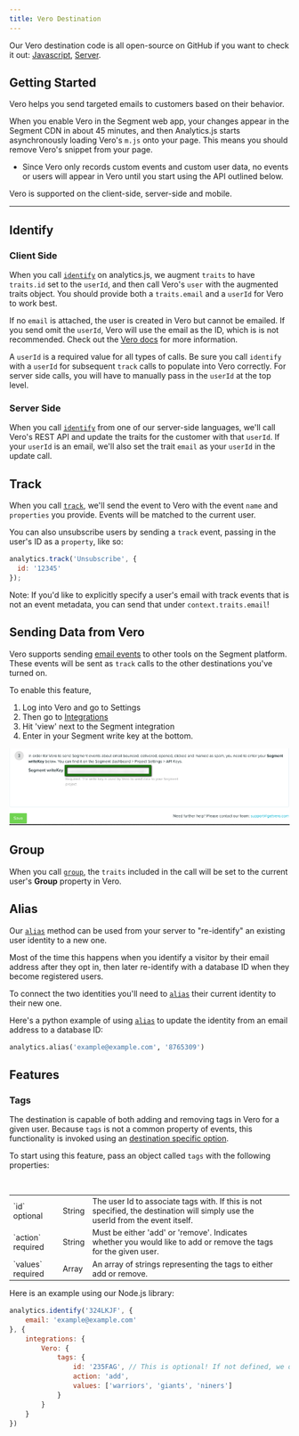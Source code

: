 ```yaml
---
title: Vero Destination
---
```


Our Vero destination code is all open-source on GitHub if you want to check it out: [Javascript](https://github.com/segmentio/analytics.js-integrations/tree/master/integrations/vero), [Server](https://github.com/segmentio/integration-vero).

## Getting Started

Vero helps you send targeted emails to customers based on their behavior.

When you enable Vero in the Segment web app, your changes appear in the Segment CDN in about 45 minutes, and then Analytics.js starts asynchronously loading Vero's `m.js` onto your page. This means you should remove Vero's snippet from your page.
+ Since Vero only records custom events and custom user data, no events or users will appear in Vero until you start using the API outlined below.

Vero is supported on the client-side, server-side and mobile.

- - -


## Identify


### Client Side

When you call [`identify`](/docs/connections/spec/identify/) on analytics.js, we augment `traits` to have `traits.id` set to the `userId`, and then call Vero's `user` with the augmented traits object. You should provide both a `traits.email` and a `userId` for Vero to work best.

If no `email` is attached, the user is created in Vero but cannot be emailed. If you send omit the `userId`, Vero will use the email as the ID, which is is not recommended. Check out the [Vero docs](http://www.getvero.com/help/adding-data-to-vero/creating-and-matching-vero-user-ids/) for more information.

A `userId` is a required value for all types of calls. Be sure you call `identify` with a `userId` for subsequent `track` calls to populate into Vero correctly. For server side calls, you will have to manually pass in the `userId` at the top level.

### Server Side

When you call [`identify`](/docs/connections/spec/identify/) from one of our server-side languages, we'll  call Vero's REST API and update the traits for the customer with that `userId`. If your `userId` is an email, we'll also set the trait `email` as your `userId` in the update call.


## Track

When you call [`track`](/docs/connections/spec/track/), we'll send the event to Vero with the event `name` and `properties` you provide. Events will be matched to the current user.

You can also unsubscribe users by sending a `track` event, passing in the user's ID as a `property`, like so:

```javascript
analytics.track('Unsubscribe', {
  id: '12345'
});
```

Note: If you'd like to explicitly specify a user's email with track events that is not an event metadata, you can send that under `context.traits.email`!

## Sending Data from Vero

Vero supports sending [email events](/docs/connections/spec/email) to other tools on the Segment platform. These events will be sent as `track` calls to the other destinations you've turned on.

To enable this feature,

1. Log into Vero and go to Settings
2. Then go to [Integrations](https://app.getvero.com/settings/integrations?integrations=all)
3. Hit 'view' next to the Segment integration
4. Enter in your Segment write key at the bottom.

![Send email events from Vero](images/1aWDVSGw9d.png)


## Group

When you call [`group`](/docs/connections/spec/group/), the `traits` included in the call will be set to the current user's **Group** property in Vero.

## Alias

Our [`alias`](/docs/connections/spec/alias/) method can be used from your server to "re-identify" an existing user identity to a new one.

Most of the time this happens when you identify a visitor by their email address after they opt in, then later re-identify with a database ID when they become registered users.

To connect the two identities you'll need to [`alias`](/docs/connections/spec/alias/) their current identity to their new one.

Here's a python example of using [`alias`](/docs/connections/spec/alias/) to update the identity from an email address to a database ID:

```python
analytics.alias('example@example.com', '8765309')
```

## Features

### Tags

The destination is capable of both adding and removing tags in Vero for a given user. Because `tags` is not a common property of events, this functionality is invoked using an [destination specific option](/docs/connections/sources/catalog/libraries/website/javascript/#selecting-destinations-with-the-integrations-object).

To start using this feature, pass an object called `tags` with the following properties:

<table>
  <tr>
    <td>`id` optional</td>
    <td>String</td>
    <td>The user Id to associate tags with. If this is not specified, the destination will simply use the userId from the event itself.</td>
  </tr>
  <tr>
    <td>`action` required</td>
    <td>String</td>
    <td>Must be either 'add' or 'remove'. Indicates whether you would like to add or remove the tags for the given user.</td>
  </tr>
  <tr>
    <td>`values` required</td>
    <td>Array</td>
    <td>An array of strings representing the tags to either add or remove.<td>
  </tr>
</table>

Here is an example using our Node.js library:

```javascript
analytics.identify('324LKJF', {
    email: 'example@example.com'
}, {
    integrations: {
        Vero: {
            tags: {
                id: '235FAG', // This is optional! If not defined, we default to the event's userId (ie: 324LKJF)
                action: 'add',
                values: ['warriors', 'giants', 'niners']
            }
        }
    }
})
```
